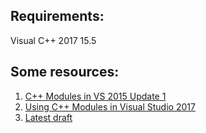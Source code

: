 ## Requirements:
Visual C++ 2017 15.5


## Some resources:
1. [C++ Modules in VS 2015 Update 1](https://blogs.msdn.microsoft.com/vcblog/2015/12/03/c-modules-in-vs-2015-update-1/)
2. [Using C++ Modules in Visual Studio 2017](https://blogs.msdn.microsoft.com/vcblog/2017/05/05/cpp-modules-in-visual-studio-2017)
3. [Latest draft](http://www.open-std.org/jtc1/sc22/wg21/docs/papers/2018/n4720.pdf)
